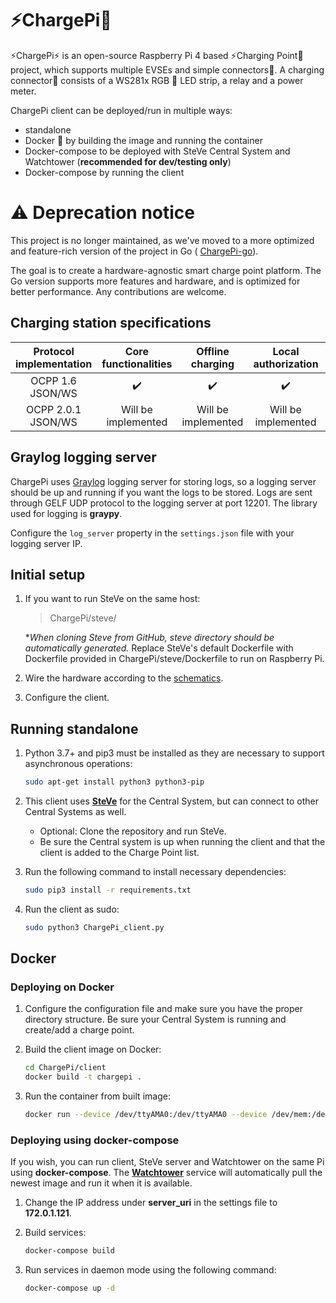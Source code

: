 # ⚡ChargePi🔌

⚡ChargePi⚡ is an open-source Raspberry Pi 4 based ⚡Charging Point🔌 project, which supports multiple EVSEs and simple
connectors🔌. A charging connector🔌 consists of a WS281x RGB 🚥 LED strip, a relay and a power meter.

ChargePi client can be deployed/run in multiple ways:

- standalone
- Docker 🐳 by building the image and running the container
- Docker-compose to be deployed with SteVe Central System and Watchtower (**recommended for dev/testing only**)
- Docker-compose by running the client

# :warning: Deprecation notice

This project is no longer maintained, as we've moved to a more optimized and feature-rich version of the project in Go (
[ChargePi-go](https://github.com/ChargePi/ChargePi-go)).

The goal is to create a hardware-agnostic smart charge point platform. The Go version supports more features and
hardware, and is optimized for better performance. Any contributions are welcome.

## Charging station specifications

| Protocol implementation | Core functionalities |  Offline charging   | Local authorization | Charging profiles |
|:-----------------------:|:--------------------:|:-------------------:|:-------------------:|:-----------------:|
|    OCPP 1.6 JSON/WS     |          ✔️          |         ✔️          |         ✔️          |         ❌         |
|   OCPP 2.0.1 JSON/WS    | Will be implemented  | Will be implemented | Will be implemented |         ❌         |

## Graylog logging server

ChargePi uses [Graylog](https://www.graylog.org/) logging server for storing logs, so a logging server should be up and
running if you want the logs to be stored. Logs are sent through GELF UDP protocol to the logging server at port 12201.
The library used for logging is **graypy**.

Configure the `log_server` property in the `settings.json` file with your logging server IP.

## Initial setup

1. If you want to run SteVe on the same host:

   > ChargePi/steve/

   *_When cloning Steve from GitHub, steve directory should be automatically generated._
   Replace SteVe's default Dockerfile with Dockerfile provided in ChargePi/steve/Dockerfile to run on Raspberry Pi.

2. Wire the hardware according to the [schematics](docs/hardware/hardware.md).

3. Configure the client.

## Running standalone

1. Python 3.7+ and pip3 must be installed as they are necessary to support asynchronous operations:

   ```bash
   sudo apt-get install python3 python3-pip
   ```

1. This client uses **[SteVe](https://github.com/RWTH-i5-IDSG/steve)** for the Central System, but can connect to other
   Central Systems as well.
    * Optional: Clone the repository and run SteVe.
    * Be sure the Central system is up when running the client and that the client is added to the Charge Point list.

2. Run the following command to install necessary dependencies:

   ```bash
   sudo pip3 install -r requirements.txt
   ```

3. Run the client as sudo:

   ```bash
   sudo python3 ChargePi_client.py
   ```

## Docker

### Deploying on Docker

1. Configure the configuration file and make sure you have the proper directory structure. Be sure your Central System
   is running and create/add a charge point.

2. Build the client image on Docker:

   ```bash
   cd ChargePi/client
   docker build -t chargepi .
   ```

3. Run the container from built image:

   ```bash
   docker run --device /dev/ttyAMA0:/dev/ttyAMA0 --device /dev/mem:/dev/mem --privileged chargepi
   ```

### Deploying using docker-compose

If you wish, you can run client, SteVe server and Watchtower on the same Pi using **docker-compose**.
The **[Watchtower](https://github.com/containrrr/watchtower)** service will automatically pull the newest image and run
it when it is available.

1. Change the IP address under __server_uri__ in the settings file to **172.0.1.121**.

2. Build services:

   ```bash
   docker-compose build
   ```

3. Run services in daemon mode using the following command:

   ```bash
   docker-compose up -d
   ```




